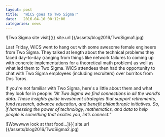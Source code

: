 ```yaml
---
layout: post
title:  "WiCS goes to Two Sigma!"
date:   2016-04-10 00:12:00
categories: news
---
```


![Two Sigma site visit]({{ site.url }}/assets/blog2016/TwoSigma1.jpg)

Last Friday, WiCS went to hang out with some awesome female engineers from
Two Sigma. They talked at length about the technical problems they faced 
day-to-day (ranging from things like network failures to coming up with
concrete implementations for a theoretical math problem) as well as what
led them to Two Sigma. WiCS attendees then had the opportunity to chat with
Two Sigma employees (including recruiters) over burritos from Dos Toros.

If you're not familiar with Two Sigma, here's a little about them and what
they look for in people:
_"At Two Sigma we find connections in all the world’s data. These insights
guide investment strategies that support retirements, fund research, advance
education, and benefit philanthropic initiatives. So, if harnessing the power
of technology, mathematics, and data to help people is something that excites
you, let’s connect."_

![Wowwww look at that food...]({{ site.url }}/assets/blog2016/TwoSigma2.jpg)

[mailinglist]: http://columbia.us9.list-manage.com/subscribe?u=4c6a1c710f8ab9cce10272368&id=593b5faa43
